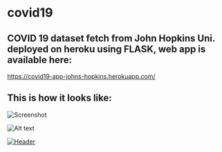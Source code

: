 # covid19
## COVID 19 dataset fetch from John Hopkins Uni. deployed on heroku using FLASK, web app is available here:
https://covid19-app-johns-hopkins.herokuapp.com/

## This is how it looks like:

![Screenshot](https://github.com/yogenderPalChandra/yogenderPalChandra/covid19/2021-05-17-10-42-36.png)

![Alt text](https://github.com/yogenderPalChandra/yogenderPalChandra/covid19/2021-05-17-10-42-36.png?raw=true "Optional Title")

[![Header](https://github.com/yogenderPalChandra/master/covid19/2021-05-17-10-42-36.png "Header")](https://some-url.dev/)


